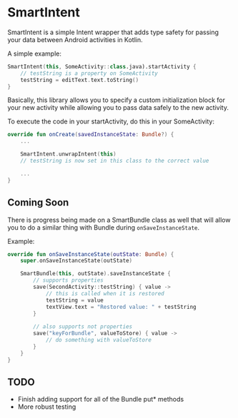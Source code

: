 # SmartIntent

SmartIntent is a simple Intent wrapper that adds type safety for passing your data between Android activities in Kotlin.

A simple example:
```kotlin
SmartIntent(this, SomeActivity::class.java).startActivity {
    // testString is a property on SomeActivity
    testString = editText.text.toString()
}
```

Basically, this library allows you to specify a custom initialization block for your new activity while allowing you to pass data safely to the new activity.

To execute the code in your startActivity, do this in your SomeActivity:
```kotlin
override fun onCreate(savedInstanceState: Bundle?) {
    ...

    SmartIntent.unwrapIntent(this)
    // testString is now set in this class to the correct value

    ...
}
```

## Coming Soon

There is progress being made on a SmartBundle class as well that will allow you to do a similar thing with Bundle during ```onSaveInstanceState```.

Example:
```kotlin
override fun onSaveInstanceState(outState: Bundle) {
    super.onSaveInstanceState(outState)

    SmartBundle(this, outState).saveInstanceState {
        // supports properties
        save(SecondActivity::testString) { value ->
            // this is called when it is restored
            testString = value
            textView.text = "Restored value: " + testString
        }
        
        // also supports not properties
        save("keyForBundle", valueToStore) { value ->
            // do something with valueToStore
        }
    }
}
```

## TODO
- Finish adding support for all of the Bundle put* methods
- More robust testing
